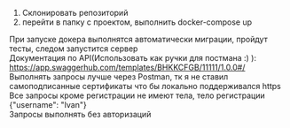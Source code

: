 1) Склонировать репозиторий
2) перейти в папку с проектом, выполнить docker-compose up  
  
  
При запуске докера выполнятся автоматически миграции, пройдут тесты, следом запустится сервер  
Документация по API(Использовать как ручки для постмана :) ):  
https://app.swaggerhub.com/templates/BHKKCFGB/11111/1.0.0#/  
Выполнять запросы лучше через Postman, тк я не ставил самоподписанные сертификаты что бы локально поддерживался https  
Все запросы кроме регистрации не имеют тела, тело регистрации {"username": "Ivan"}  
Запросы выполнять без авторизаций  

